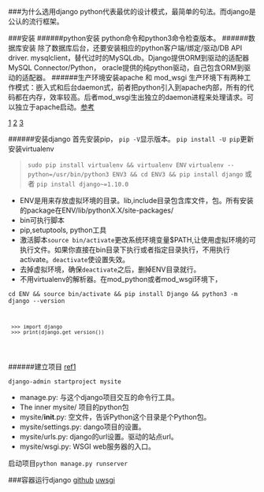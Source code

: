 ###为什么选用django
  python代表最优的设计模式，最简单的句法。而django是公认的流行框架。

###安装
######python安装
python命令和python3命令检查版本。
######数据库安装
除了数据库后台，还要安装相应的python客户端/绑定/驱动/DB API driver.
mysqlclient，替代过时的MySQLdb。Django提供ORM到驱动的适配器
MySQL Connector/Python， oracle提供的纯python驱动，自己包含ORM到驱动的适配器。
######生产环境安装apache 和 mod_wsgi
生产环境下有两种工作模式：嵌入式和后台daemon式，前者把python引入到apache内部，所有的代码都在内存，效率较高。后者mod_wsgi生出独立的daemon进程来处理请求。可以独立于apache启动。[参考](https://docs.djangoproject.com/en/1.10/howto/deployment/wsgi/modwsgi/)

[1](https://docs.djangoproject.com/en/1.10/topics/install/)
[2](https://docs.djangoproject.com/en/1.10/ref/databases/#mysql-notes)
[3](https://tutorial.djangogirls.org/en/django_start_project/)  

######安装django
首先安装pip， `pip -V`显示版本。 `pip install -U pip`更新
安装virtualenv 
> `sudo pip install virtualenv && virtualenv ENV`
`virtualenv --python=/usr/bin/python3 ENV3 && cd ENV3 && pip install django`
或者 `pip install django~=1.10.0`

+ ENV是用来存放虚拟环境的目录。lib,include目录包含库文件，包。所有安装的package在ENV/lib/pythonX.X/site-packages/
+ bin可执行脚本
+ pip,setuptools, python工具
+ 激活脚本`source bin/activate`更改系统环境变量$PATH,让使用虚拟环境的可执行文件。如果你直接在bin目录下执行或者指定目录执行，不用执行activate。`deactivate`使设置失效。
+ 去掉虚拟环境，确保`deactivate`之后，删掉ENV目录就行。
+ 不用virtualenv的解析器。在mod_python或者mod_wsgi环境下，

`cd ENV && source bin/activate && pip install Django && python3 -m django --version`
 <code>

     >>> import django
     >>> print(django.get_version())
 </code>

######建立项目
[ref1](https://www.djangoproject.com/start/)

`django-admin startproject mysite`

+ manage.py: 与这个django项目交互的命令行工具。
+ The inner mysite/ 项目的python包
+ mysite/__init__.py: 空文件，告诉Python这个目录是个Python包。
+ mysite/settings.py: dango项目的设置。
+ mysite/urls.py: django的url设置。驱动的站点url。
+ mysite/wsgi.py: WSGI web服务器的入口。

启动项目`python manage.py runserver`


###容器运行django
[github](https://github.com/dockerfiles/django-uwsgi-nginx)
[uwsgi](https://uwsgi.readthedocs.io/en/latest/tutorials/Django_and_nginx.html)